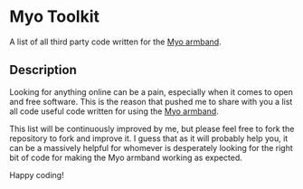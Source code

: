 # Myo Toolkit
A list of all third party code written for the [Myo armband](https://www.myo.com).

## Description

Looking for anything online can be a pain, especially when it comes to open and free software. This is the reason that pushed me to share with you a list all code useful code written for using the [Myo armband](https://www.myo.com).

This list will be continuously improved by me, but please feel free to fork the repository to fork and improve it. I guess that as it will probably help you, it can be a massively helpful for whomever is desperately looking for the right bit of code for making the Myo armband working as expected.

Happy coding!
